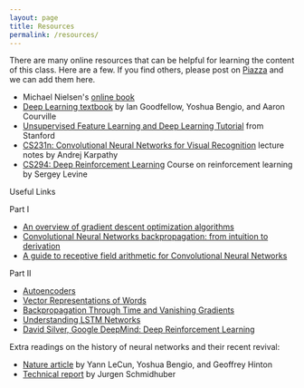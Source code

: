 ```yaml
---
layout: page
title: Resources
permalink: /resources/
---
```


There are many online resources that can be helpful for learning the content of this class. Here are a few.  If you find others, please post on [Piazza](https://piazza.com/princeton/spring2017/cos495/home) and we can add them here.

- Michael Nielsen's [online book](http://neuralnetworksanddeeplearning.com)
- [Deep Learning textbook](http://www.deeplearningbook.org/) by Ian Goodfellow, Yoshua Bengio, and Aaron Courville
- [Unsupervised Feature Learning and Deep Learning Tutorial](http://deeplearning.stanford.edu/tutorial/) from Stanford
- [CS231n: Convolutional Neural Networks for Visual Recognition](http://cs231n.github.io/) lecture notes by Andrej Karpathy
- [CS294: Deep Reinforcement Learning](http://rll.berkley.edu/deeprlcourse/) Course on reinforcement learning by Sergey Levine

Useful Links

Part I
- [An overview of gradient descent optimization algorithms](http://ruder.io/optimizing-gradient-descent/)
- [Convolutional Neural Networks backpropagation: from intuition to derivation](https://grzegorzgwardys.wordpress.com/2016/04/22/8/)
- [A guide to receptive field arithmetic for Convolutional Neural Networks](https://medium.com/mlreview/a-guide-to-receptive-field-arithmetic-for-convolutional-neural-networks-e0f514068807)

Part II
- [Autoencoders](http://ufldl.stanford.edu/tutorial/unsupervised/Autoencoders/)
- [Vector Representations of Words](https://www.tensorflow.org/tutorials/word2vec)
- [Backpropagation Through Time and Vanishing Gradients](http://www.wildml.com/2015/10/recurrent-neural-networks-tutorial-part-3-backpropagation-through-time-and-vanishing-gradients/)
- [Understanding LSTM Networks](http://colah.github.io/posts/2015-08-Understanding-LSTMs/)
- [David Silver, Google DeepMind: Deep Reinforcement Learning](https://syncedreview.com/2017/02/24/david-silver-google-deepmind-deep-reinforcement-learning/)

Extra readings on the history of neural networks and their recent revival:

- [Nature article](http://www.nature.com/nature/journal/v521/n7553/full/nature14539.html) by Yann LeCun,	Yoshua Bengio, and Geoffrey Hinton
- [Technical report](https://arxiv.org/pdf/1404.7828v4.pdf) by Jurgen Schmidhuber
